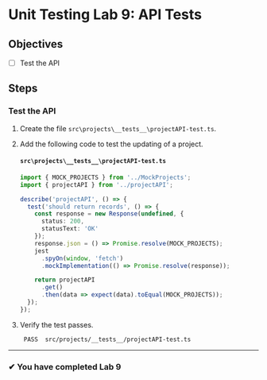 # Unit Testing Lab 9: API Tests

## Objectives

- [ ] Test the API

## Steps

### Test the API

1. Create the file `src\projects\__tests__\projectAPI-test.ts`.
1. Add the following code to test the updating of a project.

   #### `src\projects\__tests__\projectAPI-test.ts`

   ```ts
   import { MOCK_PROJECTS } from '../MockProjects';
   import { projectAPI } from '../projectAPI';

   describe('projectAPI', () => {
     test('should return records', () => {
       const response = new Response(undefined, {
         status: 200,
         statusText: 'OK'
       });
       response.json = () => Promise.resolve(MOCK_PROJECTS);
       jest
         .spyOn(window, 'fetch')
         .mockImplementation(() => Promise.resolve(response));

       return projectAPI
         .get()
         .then(data => expect(data).toEqual(MOCK_PROJECTS));
     });
   });
   ```

1. Verify the test passes.

   ```shell
    PASS  src/projects/__tests__/projectAPI-test.ts
   ```

---

### &#10004; You have completed Lab 9
